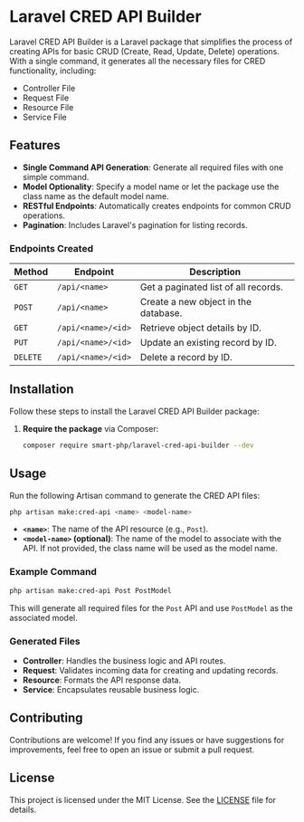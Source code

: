 # Laravel CRED API Builder

Laravel CRED API Builder is a Laravel package that simplifies the process of creating APIs for basic CRUD (Create, Read, Update, Delete) operations. With a single command, it generates all the necessary files for CRED functionality, including:

- Controller File
- Request File
- Resource File
- Service File

## Features

- **Single Command API Generation**: Generate all required files with one simple command.
- **Model Optionality**: Specify a model name or let the package use the class name as the default model name.
- **RESTful Endpoints**: Automatically creates endpoints for common CRUD operations.
- **Pagination**: Includes Laravel's pagination for listing records.

### Endpoints Created

| Method   | Endpoint             | Description                                  |
|----------|----------------------|----------------------------------------------|
| `GET`    | `/api/<name>`        | Get a paginated list of all records.         |
| `POST`   | `/api/<name>`        | Create a new object in the database.         |
| `GET`    | `/api/<name>/<id>`   | Retrieve object details by ID.               |
| `PUT`    | `/api/<name>/<id>`   | Update an existing record by ID.             |
| `DELETE` | `/api/<name>/<id>`   | Delete a record by ID.                       |

## Installation

Follow these steps to install the Laravel CRED API Builder package:

1. **Require the package** via Composer:

   ```bash
   composer require smart-php/laravel-cred-api-builder --dev
   ```

## Usage

Run the following Artisan command to generate the CRED API files:

```bash
php artisan make:cred-api <name> <model-name>
```

- **`<name>`**: The name of the API resource (e.g., `Post`).
- **`<model-name>` (optional)**: The name of the model to associate with the API. If not provided, the class name will be used as the model name.

### Example Command

```bash
php artisan make:cred-api Post PostModel
```

This will generate all required files for the `Post` API and use `PostModel` as the associated model.

### Generated Files

- **Controller**: Handles the business logic and API routes.
- **Request**: Validates incoming data for creating and updating records.
- **Resource**: Formats the API response data.
- **Service**: Encapsulates reusable business logic.

## Contributing

Contributions are welcome! If you find any issues or have suggestions for improvements, feel free to open an issue or submit a pull request.

## License

This project is licensed under the MIT License. See the [LICENSE](LICENSE) file for details.

